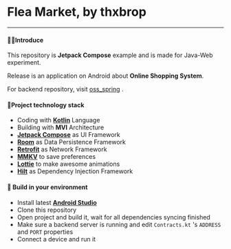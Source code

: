 # Flea Market, by thxbrop

---

####  🙋‍♂️Introduce

This repository is **Jetpack Compose** example and is made for Java-Web experiment.

Release is an application on Android about **Online Shopping System**.

For backend repository, visit [oss_spring](https://github.com/thxbrop/oss_spring) .

#### 📙Project technology stack

- Coding with **[Kotlin](https://kotlinlang.org/)** Language
- Building with **MVI** Architecture
- **[Jetpack Compose](https://developer.android.com/jetpack/compose)** as UI Framework
- **[Room](https://developer.android.com/training/data-storage/room)** as Data Persistence Framework
- **[Retrofit](https://square.github.io/retrofit/)** as Network Framework
- **[MMKV](https://github.com/Tencent/MMKV)** to save preferences
- **[Lottie](https://github.com/airbnb/lottie-android)** to make awesome animations
- **[Hilt](https://developer.android.com/training/dependency-injection/hilt-android)** as Dependency
  Injection Framework

#### 🎉 Build in your environment

- Install latest **[Android Studio](https://developer.android.com/studio)**
- Clone this repository
- Open project and build it, wait for all dependencies syncing finished
- Make sure a backend server is running and edit `Contracts.kt` 's `ADDRESS` and `PORT` properties
- Connect a device and run it
